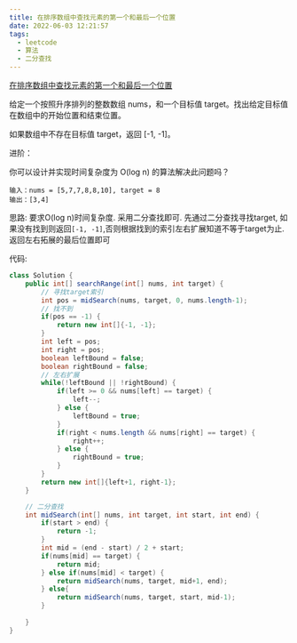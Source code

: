 ```yaml
---
title: 在排序数组中查找元素的第一个和最后一个位置
date: 2022-06-03 12:21:57
tags:
  - leetcode
  - 算法
  - 二分查找
---
```


[在排序数组中查找元素的第一个和最后一个位置](https://leetcode.cn/problems/find-first-and-last-position-of-element-in-sorted-array/)

给定一个按照升序排列的整数数组 nums，和一个目标值 target。找出给定目标值在数组中的开始位置和结束位置。

如果数组中不存在目标值 target，返回 [-1, -1]。

进阶：

你可以设计并实现时间复杂度为 O(log n) 的算法解决此问题吗？

```
输入：nums = [5,7,7,8,8,10], target = 8
输出：[3,4]
```



思路: 要求O(log n)时间复杂度. 采用二分查找即可. 先通过二分查找寻找target, 如果没有找到则返回`[-1, -1]`,否则根据找到的索引左右扩展知道不等于target为止. 返回左右拓展的最后位置即可



代码:

```java
class Solution {
    public int[] searchRange(int[] nums, int target) {
        // 寻找target索引
        int pos = midSearch(nums, target, 0, nums.length-1);
        // 找不到
        if(pos == -1) {
            return new int[]{-1, -1};
        }
        int left = pos;
        int right = pos;
        boolean leftBound = false;
        boolean rightBound = false;
        // 左右扩展
        while(!leftBound || !rightBound) {
            if(left >= 0 && nums[left] == target) {
                left--;
            } else {
                leftBound = true;
            }
            if(right < nums.length && nums[right] == target) {
                right++;
            } else {
                rightBound = true;
            }
        }
        return new int[]{left+1, right-1};
    }

    // 二分查找
    int midSearch(int[] nums, int target, int start, int end) {
        if(start > end) {
            return -1;
        }
        int mid = (end - start) / 2 + start;
        if(nums[mid] == target) {
            return mid;
        } else if(nums[mid] < target) {
            return midSearch(nums, target, mid+1, end);
        } else{
            return midSearch(nums, target, start, mid-1);
        }
        
    }
}
```

